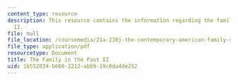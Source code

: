 ```yaml
---
content_type: resource
description: This resource contains the information regarding the family in the past
  II.
file: null
file_location: /coursemedia/21a-230j-the-contemporary-american-family-spring-2004/1b552834b6602212abb919c0da4de252_MIT21A_230JS04_4wlter.pdf
file_type: application/pdf
resourcetype: Document
title: The Family in the Past II
uid: 1b552834-b660-2212-abb9-19c0da4de252
---
```

